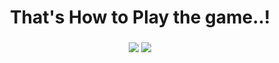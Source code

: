 <h1 align="center">That's How to Play the game..!</h1>

###
<div align="center">
  <image height="auto" width="calc(100% - 100px)" src="https://github.com/Swaraj-creator/Snakes-Ladders-Python/blob/8d99c5b2492bc8e825eb16e662e345c53e539e62/images/1.jpg" />
  <image height="auto" width="calc(100% - 100px)" src="https://github.com/Swaraj-creator/Snakes-Ladders-Python/images/2.jpg" />
</div>
